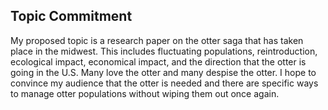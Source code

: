 ## Topic Commitment

My proposed topic is a research paper on the otter saga that has taken place in the midwest. This includes fluctuating populations, reintroduction, ecological impact, economical impact, and the direction that the otter is going in the U.S. Many love the otter and many despise the otter. I hope to convince my audience that the otter is needed and there are specific ways to manage otter populations without wiping them out once again. 
